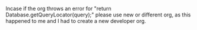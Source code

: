 Incase if the org throws an error for "return Database.getQueryLocator(query);" please use new or different org, as this happened to me and I had to create a new developer org.
